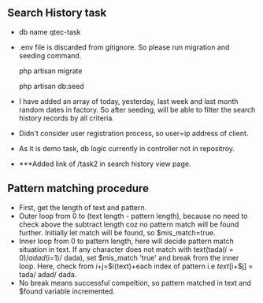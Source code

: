 ## Search History task

- db name qtec-task
- .env file is discarded from gitignore. So please run migration and seeding command.

	php artisan migrate

	php artisan db:seed

- I have added an array of today, yesterday, last week and last month random dates in factory. So after seeding, will be able to filter the search history records by all criteria.
- Didn't consider user registration process, so user=ip address of client.
- As it is demo task, db logic currently in controller not in repositroy.
- ***Added link of /task2 in search history view page.


## Pattern matching procedure

- First, get the length of text and pattern.
- Outer loop from 0 to (text length - pattern length), because no need to check above the subtract length coz no pattern match will be found further. Initially let match will be found, so $mis_match=true.
- Inner loop from 0 to pattern length, here will decide pattern match situation in text. If any character does not match with text(tada($i=0)/ adad($i=1)/ dada), set $mis_match 'true' and break from the inner loop. Here, check from $i+$j=$i(text)+each index of pattern i.e $text[$i+$j] = tada/ adad/ dada.
- No break means successful compeltion, so pattern matched in text and $found variable incremented.
